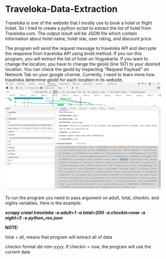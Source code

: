 # Traveloka-Data-Extraction
Traveloka is one of the website that I mostly use to book a hotel or flight ticket. So I tried to create a python script to extract the list of hotel from Traveloka.com. The output result will be JSON file which contain information about hotel name, hotel star, user rating, and discount price. 

The program will send the request message to traveloka API and decrypte the resposne from traveloka API using brotil method. If you run this program, you will extract the list of hotel on Yogyakarta. If you want to change the location, you have to change the geoId (line 107) to your desired location. You can check the geoId by inspecting "Request Payload" on Network Tab on your google chorme. Currently, I need to learn more how traveloka determine geoId for each location in its website.
![GeoID in Network Tab](https://github.com/Jeffry1796/Traveloka-Data-Extraction/blob/main/geoId1.png)

To run the program you need to pass argument on adult, total, checkin, and nights variables. Here is the example:

***scrapy crawl traveloka -a adult=1 -a total=200 -a checkin=now -a night=5 -o python_res.json***

**NOTE:**

total = all, means that program will extract all of data

checkin format dd-mm-yyyy. If checkin = now, the program will use the current date
